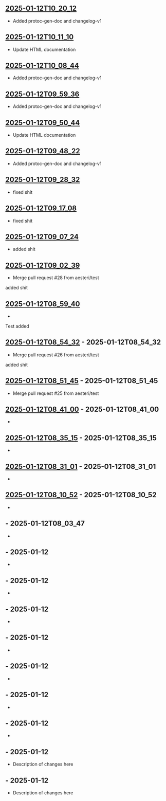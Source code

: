 ## [2025-01-12T10_20_12](https://github.com/aesteri/testing_protoc/releases/tag/2025-01-12T10_20_12)

* Added protoc-gen-doc and changelog-v1

## [2025-01-12T10_11_10](https://github.com/aesteri/testing_protoc/releases/tag/2025-01-12T10_11_10)

* Update HTML documentation

## [2025-01-12T10_08_44](https://github.com/aesteri/testing_protoc/releases/tag/2025-01-12T10_08_44)

* Added protoc-gen-doc and changelog-v1

## [2025-01-12T09_59_36](https://github.com/aesteri/testing_protoc/releases/tag/2025-01-12T09_59_36)

* Added protoc-gen-doc and changelog-v1

## [2025-01-12T09_50_44](https://github.com/aesteri/testing_protoc/releases/tag/2025-01-12T09_50_44)

* Update HTML documentation

## [2025-01-12T09_48_22](https://github.com/aesteri/testing_protoc/releases/tag/2025-01-12T09_48_22)

* Added protoc-gen-doc and changelog-v1

## [2025-01-12T09_28_32](https://github.com/aesteri/testing_protoc/releases/tag/2025-01-12T09_28_32)

* fixed shit

## [2025-01-12T09_17_08](https://github.com/aesteri/testing_protoc/releases/tag/2025-01-12T09_17_08)

* fixed shit

## [2025-01-12T09_07_24](https://github.com/aesteri/testing_protoc/releases/tag/2025-01-12T09_07_24)

* added shit

## [2025-01-12T09_02_39](https://github.com/aesteri/testing_protoc/releases/tag/2025-01-12T09_02_39)

* Merge pull request #28 from aesteri/test

added shit

## [2025-01-12T08_59_40](https://github.com/aesteri/testing_protoc/releases/tag/2025-01-12T08_59_40)

* 

Test added 

## [2025-01-12T08_54_32](https://github.com/aesteri/testing_protoc/releases/tag/2025-01-12T08_54_32) - 2025-01-12T08_54_32

* Merge pull request #26 from aesteri/test

added shit

## [2025-01-12T08_51_45](https://github.com/aesteri/testing_protoc/releases/tag/2025-01-12T08_51_45) - 2025-01-12T08_51_45

* Merge pull request #25 from aesteri/test

## [2025-01-12T08_41_00](https://github.com/aesteri/testing_protoc/releases/tag/2025-01-12T08_41_00) - 2025-01-12T08_41_00

* 

## [2025-01-12T08_35_15](https://github.com/aesteri/testing_protoc/releases/tag/2025-01-12T08_35_15) - 2025-01-12T08_35_15

* 

## [2025-01-12T08_31_01](https://github.com/aesteri/testing_protoc/releases/tag/2025-01-12T08_31_01) - 2025-01-12T08_31_01

* 

## [2025-01-12T08_10_52](https://github.com/aesteri/testing_protoc/releases/tag/2025-01-12T08_10_52) - 2025-01-12T08_10_52

* 

## [](https://github.com/aesteri/testing_protoc/releases/tag/) - 2025-01-12T08_03_47

* 

## [](https://github.com/aesteri/testing_protoc/releases/tag/) - 2025-01-12

* 

## [](https://github.com/aesteri/testing_protoc/releases/tag/) - 2025-01-12

* 

## [](https://github.com/aesteri/testing_protoc/releases/tag/) - 2025-01-12

* 

## [](https://github.com/aesteri/testing_protoc/releases/tag/) - 2025-01-12

* 

## [](https://github.com/aesteri/testing_protoc/releases/tag/) - 2025-01-12

* 

## [](https://github.com/aesteri/testing_protoc/releases/tag/) - 2025-01-12

* 

## [](https://github.com/aesteri/testing_protoc/releases/tag/) - 2025-01-12

* 

## [](https://github.com/aesteri/testing_protoc/releases/tag/) - 2025-01-12

* Description of changes here

## [](https://github.com/aesteri/testing_protoc/releases/tag/) - 2025-01-12

* Description of changes here
